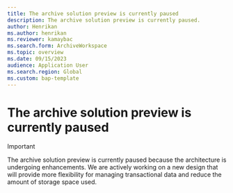 ```yaml
---
title: The archive solution preview is currently paused
description: The archive solution preview is currently paused.
author: Henrikan
ms.author: henrikan
ms.reviewer: kamaybac
ms.search.form: ArchiveWorkspace
ms.topic: overview
ms.date: 09/15/2023
audience: Application User
ms.search.region: Global
ms.custom: bap-template
---
```


# The archive solution preview is currently paused

> [!IMPORTANT]
> The archive solution preview is currently paused because the architecture is undergoing enhancements. We are actively working on a new design that will provide more flexibility for managing transactional data and reduce the amount of storage space used.

